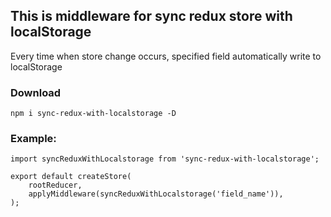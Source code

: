 ## This is middleware for sync redux store with localStorage

Every time when store change occurs, specified field automatically write to localStorage

### Download
```
npm i sync-redux-with-localstorage -D
```


### Example:
```
import syncReduxWithLocalstorage from 'sync-redux-with-localstorage';

export default createStore(
    rootReducer,
    applyMiddleware(syncReduxWithLocalstorage('field_name')),
);
```
